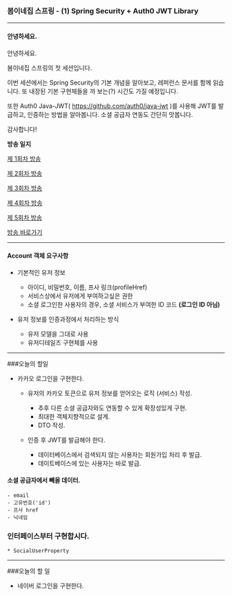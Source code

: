 ### 봄이네집 스프링 - (1) Spring Security + Auth0 JWT Library
---

#### 안녕하세요.

안녕하세요.

봄이네집 스프링의 첫 세션입니다.

이번 세션에서는 Spring Security의 기본 개념을 알아보고, 레퍼런스 문서를 함께 읽습니다. 또 내장된 기본 구현체들을 까 보는(?) 시간도 가질 예정입니다.

또한 Auth0 Java-JWT( https://github.com/auth0/java-jwt )를 사용해 JWT를 발급하고, 인증하는 방법을 알아봅니다. 소셜 공급자 연동도 간단히 맛봅니다.

감사합니다!


**방송 일지**

[제 1회차 방송](https://www.youtube.com/watch?v=SMZm2aqI_dQ&index=1&list=PLcsqrv8NxApXzHViDU2fB1ew7KoLoaB02) 

[제 2회차 방송](https://www.youtube.com/watch?v=x2i96t1aA3s&index=2&list=PLcsqrv8NxApXzHViDU2fB1ew7KoLoaB02&t=0s)

[제 3회차 방송](https://www.youtube.com/watch?v=qCA3JB4W_cw) 

[제 4회차 방송](https://www.youtube.com/watch?v=jNNJnGiLMl8&list=PLcsqrv8NxApXzHViDU2fB1ew7KoLoaB02&index=4&t=0s)

[제 5회차 방송](https://www.youtube.com/watch?v=qhCVfz1t68I&t=0s&index=6&list=PLcsqrv8NxApXzHViDU2fB1ew7KoLoaB02)

[방송 바로가기](https://www.youtube.com/watch?v=SMZm2aqI_dQ)

---
#### Account 객체 요구사항

* 기본적인 유저 정보

    * 아이디, 비밀번호, 이름, 프사 링크(profileHref)
    * 서비스상에서 유저에게 부여하고싶은 권한 
    * 소셜 로그인한 사용자의 경우, 소셜 서비스가 부여한 ID 코드 **(로그인 ID 아님)**
    
 * 유저 정보를 인증과정에서 처리하는 방식
 
    * 유저 모델을 그대로 사용
    * 유저디테일즈 구현체를 사용
    
---
###오늘의 할일

* 카카오 로그인을 구현한다.
    
    * 유저의 카카오 토큰으로 유저 정보를 얻어오는 로직 (서비스) 작성.
        * 추후 다른 소셜 공급자와도 연동할 수 있게 확장성있게 구현.
        * 최대한 객체지향적으로 설계. 
        * DTO 작성. 
        
    * 인증 후 JWT를 발급해야 한다. 
        * 데이터베이스에서 검색되지 않는 사용자는 회원가입 처리 후 발급.
        * 데이트베이스에 있는 사용자는 바로 발급.
        
#### 소셜 공급자에서 빼올 데이터.
    - email
    - 고유번호('id')
    - 프사 href
    - 닉네임 
    
### 인터페이스부터 구현합시다.
    * SocialUserProperty
    
---
###오늘의 할 일 

* 네이버 로그인을 구현한다.

